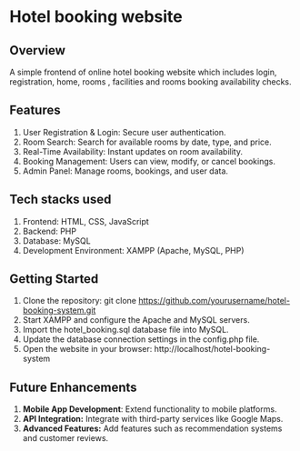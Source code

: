 # Hotel booking website

## Overview

A simple frontend of online hotel booking website which includes login, registration, home, rooms , facilities and rooms booking availability checks.

## Features
1. User Registration & Login: Secure user authentication.
2. Room Search: Search for available rooms by date, type, and price.
3. Real-Time Availability: Instant updates on room availability.
4. Booking Management: Users can view, modify, or cancel bookings.
5. Admin Panel: Manage rooms, bookings, and user data.

## Tech stacks used
1. Frontend: HTML, CSS, JavaScript
2. Backend: PHP
3. Database: MySQL
4. Development Environment: XAMPP (Apache, MySQL, PHP)

## Getting Started
1. Clone the repository:
   git clone https://github.com/yourusername/hotel-booking-system.git
2. Start XAMPP and configure the Apache and MySQL servers.
3. Import the hotel_booking.sql database file into MySQL.
4. Update the database connection settings in the config.php file.
5. Open the website in your browser:
   http://localhost/hotel-booking-system

## Future Enhancements
1. **Mobile App Development**: Extend functionality to mobile platforms.
2. **API Integration:** Integrate with third-party services like Google Maps.
3. **Advanced Features:** Add features such as recommendation systems and customer reviews.
